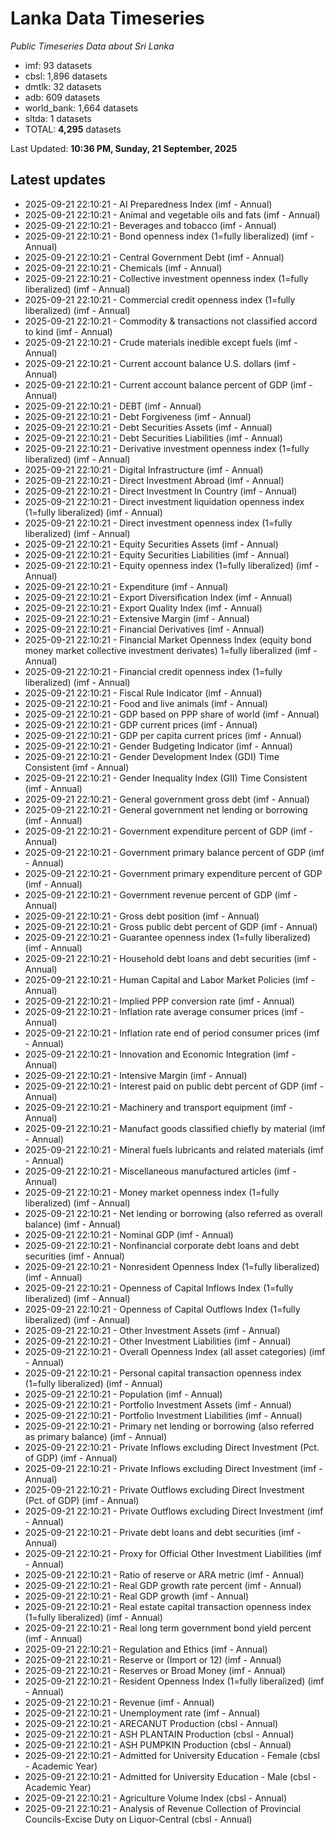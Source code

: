 # Lanka Data Timeseries
*Public Timeseries Data about Sri Lanka*

* imf: 93 datasets
* cbsl: 1,896 datasets
* dmtlk: 32 datasets
* adb: 609 datasets
* world_bank: 1,664 datasets
* sltda: 1 datasets
* TOTAL: **4,295** datasets

Last Updated: **10:36 PM, Sunday, 21 September, 2025**

## Latest updates

* 2025-09-21 22:10:21 - AI Preparedness Index (imf - Annual)
* 2025-09-21 22:10:21 - Animal and vegetable oils and fats (imf - Annual)
* 2025-09-21 22:10:21 - Beverages and tobacco (imf - Annual)
* 2025-09-21 22:10:21 - Bond openness index (1=fully liberalized) (imf - Annual)
* 2025-09-21 22:10:21 - Central Government Debt (imf - Annual)
* 2025-09-21 22:10:21 - Chemicals (imf - Annual)
* 2025-09-21 22:10:21 - Collective investment openness index (1=fully liberalized) (imf - Annual)
* 2025-09-21 22:10:21 - Commercial credit openness index (1=fully liberalized) (imf - Annual)
* 2025-09-21 22:10:21 - Commodity & transactions not classified accord to kind (imf - Annual)
* 2025-09-21 22:10:21 - Crude materials inedible except fuels (imf - Annual)
* 2025-09-21 22:10:21 - Current account balance U.S. dollars (imf - Annual)
* 2025-09-21 22:10:21 - Current account balance percent of GDP (imf - Annual)
* 2025-09-21 22:10:21 - DEBT (imf - Annual)
* 2025-09-21 22:10:21 - Debt Forgiveness (imf - Annual)
* 2025-09-21 22:10:21 - Debt Securities Assets (imf - Annual)
* 2025-09-21 22:10:21 - Debt Securities Liabilities (imf - Annual)
* 2025-09-21 22:10:21 - Derivative investment openness index (1=fully liberalized) (imf - Annual)
* 2025-09-21 22:10:21 - Digital Infrastructure (imf - Annual)
* 2025-09-21 22:10:21 - Direct Investment Abroad (imf - Annual)
* 2025-09-21 22:10:21 - Direct Investment In Country (imf - Annual)
* 2025-09-21 22:10:21 - Direct investment liquidation openness index (1=fully liberalized) (imf - Annual)
* 2025-09-21 22:10:21 - Direct investment openness index (1=fully liberalized) (imf - Annual)
* 2025-09-21 22:10:21 - Equity Securities Assets (imf - Annual)
* 2025-09-21 22:10:21 - Equity Securities Liabilities (imf - Annual)
* 2025-09-21 22:10:21 - Equity openness index (1=fully liberalized) (imf - Annual)
* 2025-09-21 22:10:21 - Expenditure (imf - Annual)
* 2025-09-21 22:10:21 - Export Diversification Index (imf - Annual)
* 2025-09-21 22:10:21 - Export Quality Index (imf - Annual)
* 2025-09-21 22:10:21 - Extensive Margin (imf - Annual)
* 2025-09-21 22:10:21 - Financial Derivatives (imf - Annual)
* 2025-09-21 22:10:21 - Financial Market Openness Index (equity bond money market collective investment derivates) 1=fully liberalized (imf - Annual)
* 2025-09-21 22:10:21 - Financial credit openness index (1=fully liberalized) (imf - Annual)
* 2025-09-21 22:10:21 - Fiscal Rule Indicator (imf - Annual)
* 2025-09-21 22:10:21 - Food and live animals (imf - Annual)
* 2025-09-21 22:10:21 - GDP based on PPP share of world (imf - Annual)
* 2025-09-21 22:10:21 - GDP current prices (imf - Annual)
* 2025-09-21 22:10:21 - GDP per capita current prices (imf - Annual)
* 2025-09-21 22:10:21 - Gender Budgeting Indicator (imf - Annual)
* 2025-09-21 22:10:21 - Gender Development Index (GDI) Time Consistent (imf - Annual)
* 2025-09-21 22:10:21 - Gender Inequality Index (GII) Time Consistent (imf - Annual)
* 2025-09-21 22:10:21 - General government gross debt (imf - Annual)
* 2025-09-21 22:10:21 - General government net lending or borrowing (imf - Annual)
* 2025-09-21 22:10:21 - Government expenditure percent of GDP (imf - Annual)
* 2025-09-21 22:10:21 - Government primary balance percent of GDP (imf - Annual)
* 2025-09-21 22:10:21 - Government primary expenditure percent of GDP (imf - Annual)
* 2025-09-21 22:10:21 - Government revenue percent of GDP (imf - Annual)
* 2025-09-21 22:10:21 - Gross debt position (imf - Annual)
* 2025-09-21 22:10:21 - Gross public debt percent of GDP (imf - Annual)
* 2025-09-21 22:10:21 - Guarantee openness index (1=fully liberalized) (imf - Annual)
* 2025-09-21 22:10:21 - Household debt loans and debt securities (imf - Annual)
* 2025-09-21 22:10:21 - Human Capital and Labor Market Policies (imf - Annual)
* 2025-09-21 22:10:21 - Implied PPP conversion rate (imf - Annual)
* 2025-09-21 22:10:21 - Inflation rate average consumer prices (imf - Annual)
* 2025-09-21 22:10:21 - Inflation rate end of period consumer prices (imf - Annual)
* 2025-09-21 22:10:21 - Innovation and Economic Integration (imf - Annual)
* 2025-09-21 22:10:21 - Intensive Margin (imf - Annual)
* 2025-09-21 22:10:21 - Interest paid on public debt percent of GDP (imf - Annual)
* 2025-09-21 22:10:21 - Machinery and transport equipment (imf - Annual)
* 2025-09-21 22:10:21 - Manufact goods classified chiefly by material (imf - Annual)
* 2025-09-21 22:10:21 - Mineral fuels lubricants and related materials (imf - Annual)
* 2025-09-21 22:10:21 - Miscellaneous manufactured articles (imf - Annual)
* 2025-09-21 22:10:21 - Money market openness index (1=fully liberalized) (imf - Annual)
* 2025-09-21 22:10:21 - Net lending or borrowing (also referred as overall balance) (imf - Annual)
* 2025-09-21 22:10:21 - Nominal GDP (imf - Annual)
* 2025-09-21 22:10:21 - Nonfinancial corporate debt loans and debt securities (imf - Annual)
* 2025-09-21 22:10:21 - Nonresident Openness Index (1=fully liberalized) (imf - Annual)
* 2025-09-21 22:10:21 - Openness of Capital Inflows Index (1=fully liberalized) (imf - Annual)
* 2025-09-21 22:10:21 - Openness of Capital Outflows Index (1=fully liberalized) (imf - Annual)
* 2025-09-21 22:10:21 - Other Investment Assets (imf - Annual)
* 2025-09-21 22:10:21 - Other Investment Liabilities (imf - Annual)
* 2025-09-21 22:10:21 - Overall Openness Index (all asset categories) (imf - Annual)
* 2025-09-21 22:10:21 - Personal capital transaction openness index (1=fully liberalized) (imf - Annual)
* 2025-09-21 22:10:21 - Population (imf - Annual)
* 2025-09-21 22:10:21 - Portfolio Investment Assets (imf - Annual)
* 2025-09-21 22:10:21 - Portfolio Investment Liabilities (imf - Annual)
* 2025-09-21 22:10:21 - Primary net lending or borrowing (also referred as primary balance) (imf - Annual)
* 2025-09-21 22:10:21 - Private Inflows excluding Direct Investment (Pct. of GDP) (imf - Annual)
* 2025-09-21 22:10:21 - Private Inflows excluding Direct Investment (imf - Annual)
* 2025-09-21 22:10:21 - Private Outflows excluding Direct Investment (Pct. of GDP) (imf - Annual)
* 2025-09-21 22:10:21 - Private Outflows excluding Direct Investment (imf - Annual)
* 2025-09-21 22:10:21 - Private debt loans and debt securities (imf - Annual)
* 2025-09-21 22:10:21 - Proxy for Official Other Investment Liabilities (imf - Annual)
* 2025-09-21 22:10:21 - Ratio of reserve or ARA metric (imf - Annual)
* 2025-09-21 22:10:21 - Real GDP growth rate percent (imf - Annual)
* 2025-09-21 22:10:21 - Real GDP growth (imf - Annual)
* 2025-09-21 22:10:21 - Real estate capital transaction openness index (1=fully liberalized) (imf - Annual)
* 2025-09-21 22:10:21 - Real long term government bond yield percent (imf - Annual)
* 2025-09-21 22:10:21 - Regulation and Ethics (imf - Annual)
* 2025-09-21 22:10:21 - Reserve or (Import or 12) (imf - Annual)
* 2025-09-21 22:10:21 - Reserves or Broad Money (imf - Annual)
* 2025-09-21 22:10:21 - Resident Openness Index (1=fully liberalized) (imf - Annual)
* 2025-09-21 22:10:21 - Revenue (imf - Annual)
* 2025-09-21 22:10:21 - Unemployment rate (imf - Annual)
* 2025-09-21 22:10:21 - ARECANUT Production (cbsl - Annual)
* 2025-09-21 22:10:21 - ASH PLANTAIN Production (cbsl - Annual)
* 2025-09-21 22:10:21 - ASH PUMPKIN Production (cbsl - Annual)
* 2025-09-21 22:10:21 - Admitted for University Education - Female (cbsl - Academic Year)
* 2025-09-21 22:10:21 - Admitted for University Education - Male (cbsl - Academic Year)
* 2025-09-21 22:10:21 - Agriculture Volume Index (cbsl - Annual)
* 2025-09-21 22:10:21 - Analysis of Revenue Collection of Provincial Councils-Excise Duty on Liquor-Central (cbsl - Annual)